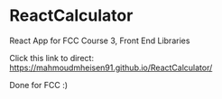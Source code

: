 # ReactCalculator

React App for FCC Course 3, Front End Libraries

Click this link to direct:
https://mahmoudmheisen91.github.io/ReactCalculator/

Done for FCC :)
